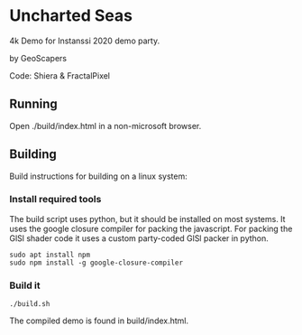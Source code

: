 # Uncharted Seas
4k Demo for Instanssi 2020 demo party.

by GeoScapers

Code: Shiera & FractalPixel

## Running
Open ./build/index.html in a non-microsoft browser.

## Building
Build instructions for building on a linux system:

### Install required tools
The build script uses python, but it should be installed on most systems.
It uses the google closure compiler for packing the javascript.
For packing the GlSl shader code it uses a custom party-coded GlSl packer in python.

    sudo apt install npm
    sudo npm install -g google-closure-compiler

### Build it

    ./build.sh
    
The compiled demo is found in build/index.html.


    



